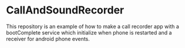 # CallAndSoundRecorder

This repository is an example of how to make a call recorder app with a bootComplete service which initialize when phone is restarted and a receiver for android phone events.
